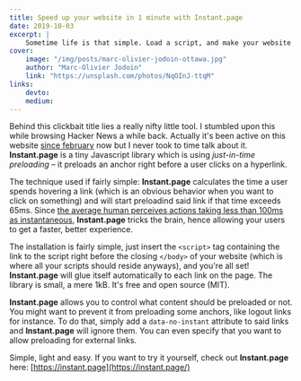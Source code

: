 ```yaml
---
title: Speed up your website in 1 minute with Instant.page
date: 2019-10-03
excerpt: |
    Sometime life is that simple. Load a script, and make your website faster? What is this sorcery?
cover:
    image: "/img/posts/marc-olivier-jodoin-ottawa.jpg"
    author: "Marc-Olivier Jodoin"
    link: "https://unsplash.com/photos/NqOInJ-ttqM"
links:
    devto:
    medium:
---
```

Behind this clickbait title lies a really nifty little tool. I stumbled upon this while browsing Hacker News a while back. Actually it's been active on this website [since february](https://github.com/fbnlsr/primative.net/commit/d862953f35a2ae0992ed11bd8c294bf8d7658a91) now but I never took to time talk about it. **Instant.page** is a tiny Javascript library which is using *just-in-time preloading* – it preloads an anchor right before a user clicks on a hyperlink.

The technique used if fairly simple: **Instant.page** calculates the time a user spends hovering a link (which is an obvious behavior when you want to click on something) and will start preloadind said link if that time exceeds 65ms. Since [the average human perceives actions taking less than 100ms as instantaneous](https://www.nngroup.com/articles/response-times-3-important-limits/), **Instant.page** tricks the brain, hence allowing your users to get a faster, better experience.

The installation is fairly simple, just insert the `<script>` tag containing the link to the script right before the closing `</body>` of your website (which is where all your scripts should reside anyways), and you're all set! **Instant.page** will glue itself automatically to each link on the page. The library is small, a mere 1kB. It's free and open source (MIT).

**Instant.page** allows you to control what content should be preloaded or not. You might want to prevent it from preloading some anchors, like logout links for instance. To do that, simply add a `data-no-instant` attribute to said links and **Instant.page** will ignore them. You can even specify that you want to allow preloading for external links.

Simple, light and easy. If you want to try it yourself, check out **Instant.page** here: [https://instant.page](https://instant.page/)
